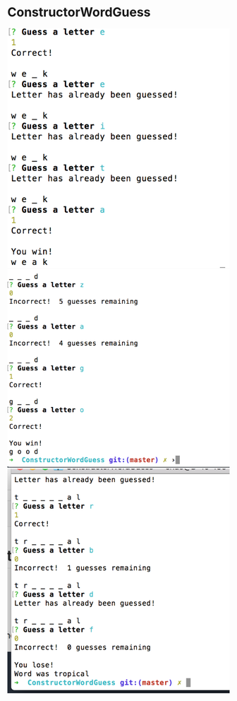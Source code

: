 # ConstructorWordGuess
<img src="https://github.com/HuiyingWang0108/ConstructorWordGuess/blob/master/img/Screen%20Shot%202018-12-21%20at%201.01.49%20PM.png">
<img src="https://github.com/HuiyingWang0108/ConstructorWordGuess/blob/master/img/Screen%20Shot%202018-12-22%20at%2010.13.28%20AM.png">
<img src="https://github.com/HuiyingWang0108/ConstructorWordGuess/blob/master/img/Screen%20Shot%202018-12-22%20at%2010.15.13%20AM.png">
